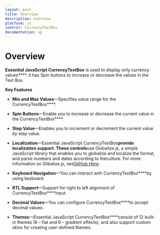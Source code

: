 ```yaml
---
layout: post
title: Overview
description: overview
platform: js
control: CurrencyTextBox  
documentation: ug
---
```


# Overview

**Essential JavaScript CurrencyTextBox** is used to display only currency values****. it has Spin buttons to increase or decrease the values in the Text Box.

**Key Features**

* **Min and Max Values**—Specifies value range for the CurrencyTextBox****.

* **Spin Buttons**—Enable you to increase or decrease the current value in the CurrencyTextBox****.

* **Step Value**—Enables you to increment or decrement the current value by step value.

* **Localization**—Essential JavaScript CurrencyTextBox****provide localization support. These controls****use Globalize.js, a simple JavaScript library that enables you to globalize and localize the format, and parse numbers and dates according to theculture. For more information on Glibalize.js, see[GitHub Here](https://github.com/jquery/globalize).

* **Keyboard Navigation**—You can interact with CurrencyTextBox****by using keyboard.

* **RTL Support**—Support for right to left alignment of CurrencyTextBox****input.

* **Decimal Values**—You can configure CurrencyTextBox****to accept decimal values.

* **Themes**—Essential JavaScript CurrencyTextBox****consist of 12 built-in themes (6 – flat and 6 – gradient effects), and also support custom skins for creating user-defined themes.



